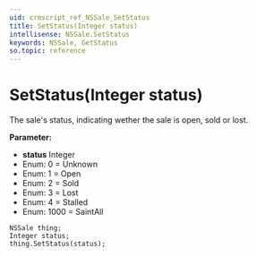 ```yaml
---
uid: crmscript_ref_NSSale_SetStatus
title: SetStatus(Integer status)
intellisense: NSSale.SetStatus
keywords: NSSale, GetStatus
so.topic: reference
---
```


# SetStatus(Integer status)

The sale's status, indicating wether the sale is open, sold or lost.

**Parameter:** 
* **status** Integer
* Enum: 0 = Unknown 
* Enum: 1 = Open 
* Enum: 2 = Sold 
* Enum: 3 = Lost 
* Enum: 4 = Stalled 
* Enum: 1000 = SaintAll 

```crmscript
NSSale thing;
Integer status;
thing.SetStatus(status);
```

